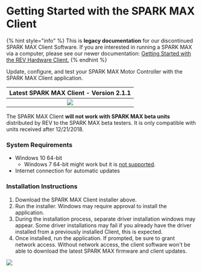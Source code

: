 # Getting Started with the SPARK MAX Client

{% hint style="info" %}
This is **legacy documentation** for our discontinued SPARK MAX Client Software. If you are interested in running a SPARK MAX via a computer, please see our newer documentation: [Getting Started with the REV Hardware Client.](../../rev-hardware-client/getting-started-with-the-rev-hardware-client/)
{% endhint %}

Update, configure, and test your SPARK MAX Motor Controller with the SPARK MAX Client application.&#x20;

|                                                         Latest SPARK MAX Client - Version 2.1.1                                                        |
| :----------------------------------------------------------------------------------------------------------------------------------------------------: |
| [![](../../.gitbook/assets/download-latest-spark-max-client.svg) ](https://www.revrobotics.com/content/sw/max/client/spark-max-client-setup-2.1.1.exe) |

The SPARK MAX Client **will not work with SPARK MAX beta units** distributed by REV to the SPARK MAX beta testers. It is only compatible with units received after 12/21/2018.

### System Requirements

* Windows 10 64-bit
  * Windows 7 64-bit might work but it is [not supported](https://support.microsoft.com/en-us/help/4057281/windows-7-support-will-end-on-january-14-2020).
* Internet connection for automatic updates

### Installation Instructions

1. Download the SPARK MAX Client installer above.
2. Run the installer. Windows may require approval to install the application.
3. During the installation process, separate driver installation windows may appear. Some driver installations may fail if you already have the driver installed from a previously installed Client, this is expected.
4.  Once installed, run the application. If prompted, be sure to grant network access. Without network access, the client software won't be able to download the latest SPARK MAX firmware and client updates.



![](https://cdn8.bigcommerce.com/s-t3eo8vwp22/product\_images/uploaded\_images/windowsfirewall.png)

####
